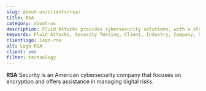 ```yaml
---
slug: about-us/clients/rsa/
title: RSA
category: about-us
description: Fluid Attacks provides cybersecurity solutions, with a strong focus on Continuous Hacking, for clients in multiple industries highlighted in this section.
keywords: Fluid Attacks, Security Testing, Client, Industry, Company, Organization, Pentesting, Ethical Hacking
clientlogo: logo-rsa
alt: Logo RSA
client: yes
filter: technology
---
```


**RSA** Security is an American cybersecurity company that focuses on
encryption and offers assistance in managing digital risks.

